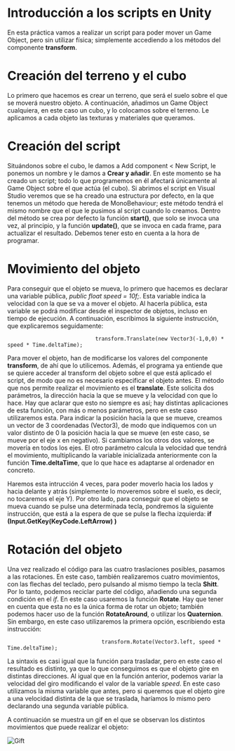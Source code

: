 # Introducción a los scripts en Unity
En esta práctica vamos a realizar un script para poder mover un Game Object, pero sin utilizar física; simplemente accediendo a los métodos del componente **transform**. 
# Creación del terreno y el cubo
Lo primero que hacemos es crear un terreno, que será el suelo sobre el que se moverá nuestro objeto. A continuación, añadimos un Game Object cualquiera, en este caso un cubo, y lo colocamos sobre el terreno. Le aplicamos a cada objeto las texturas y materiales que queramos. 
# Creación del script
Situándonos sobre el cubo, le damos a Add component < New Script, le ponemos un nombre y le damos a **Crear y añadir**. En este momento se ha creado un script; todo lo que programemos en él afectará únicamente al Game Object sobre el que actúa (el cubo). Si abrimos el script en Visual Studio veremos que se ha creado una estructura por defecto, en la que tenemos un método que hereda de MonoBehaviour; este método tendrá el mismo nombre que el que le pusimos al script cuando lo creamos. Dentro del método se crea por defecto la función **start()**, que solo se invoca una vez, al principio, y la función **update()**, que se invoca en cada frame, para actualizar el resultado. Debemos tener esto en cuenta a la hora de programar. 
# Movimiento del objeto
Para conseguir que el objeto se mueva, lo primero que hacemos es declarar una variable pública, _public float speed = 10f;_. Esta variable indica la velocidad con la que se va a mover el objeto. Al hacerla pública, esta variable se podrá modificar desde el inspector de objetos, incluso en tiempo de ejecución. A continuación, escribimos la siguiente instrucción, que explicaremos seguidamente:

                                transform.Translate(new Vector3(-1,0,0) * speed * Time.deltaTime);  
            
Para mover el objeto, han de modificarse los valores del componente **transform**, de ahí que lo utilicemos. Además, el programa ya entiende que se quiere acceder al transform del objeto sobre el que está aplicado el script, de modo que no es necesario especificar el objeto antes. El método que nos permite realizar el movimiento es el **translate**. Este solicita dos parámetros, la dirección hacia la que se mueve y la velocidad con que lo hace. Hay que aclarar que esto no siempre es así; hay distintas aplicaciones de esta función, con más o menos parámetros, pero en este caso utilizaremos esta. Para indicar la posición hacia la que se mueve, creamos un vector de 3 coordenadas (Vector3), de modo que indiquemos con un valor distinto de 0 la posición hacia la que se mueve (en este caso, se mueve por el eje x en negativo). Si cambiamos los otros dos valores, se movería en todos los ejes. El otro parámetro calcula la velocidad que tendrá el movimiento, multiplicando la variable inicializada anteriormente con la función **Time.deltaTime**, que lo que hace es adaptarse al ordenador en concreto.      

  Haremos esta intrucción 4 veces, para poder moverlo hacia los lados y hacia delante y atrás (simplemente lo moveremos sobre el suelo, es decir, no tocaremos el eje Y). Por otro lado, para conseguir que el objeto se mueva cuando se pulse una determinada tecla, pondremos la siguiente instrucción, que está a la espera de que se pulse la flecha izquierda:        **if (Input.GetKey(KeyCode.LeftArrow) )**
# Rotación del objeto
Una vez realizado el código para las cuatro traslaciones posibles, pasamos a las rotaciones. En este caso, también realizaremos cuatro movimientos, con las flechas del teclado, pero pulsando al mismo tiempo la tecla **Shitt**. Por lo tanto, podemos reciclar parte del código, añadiendo una segunda condición en el _if_. En este caso usaremos la función **Rotate**. Hay que tener en cuenta que esta no es la única forma de rotar un objeto; también podemos hacer uso de la función **RotateAround**, o utilizar los **Quaternion**. Sin embargo, en este caso utilizaremos la primera opción, escribiendo esta instrucción:

                                  transform.Rotate(Vector3.left, speed * Time.deltaTime);
                                  
La sintaxis es casi igual que la función para trasladar, pero en este caso el resultado es distinto, ya que lo que conseguimos es que el objeto gire en distintas direcciones. Al igual que en la función anterior, podemos variar la velocidad del giro modificando el valor de la variable _speed_. En este caso utilizamos la misma variable que antes, pero si queremos que el objeto gire a una velocidad distinta de la que se traslada, haríamos lo mismo pero declarando una segunda variable pública. 

A continuación se muestra un gif en el que se observan los distintos movimientos que puede realizar el objeto:

![Gift](https://github.com/davidhdez98/InterfacesInteligentes/blob/master/Practica02/Gif.gif)
                                  




